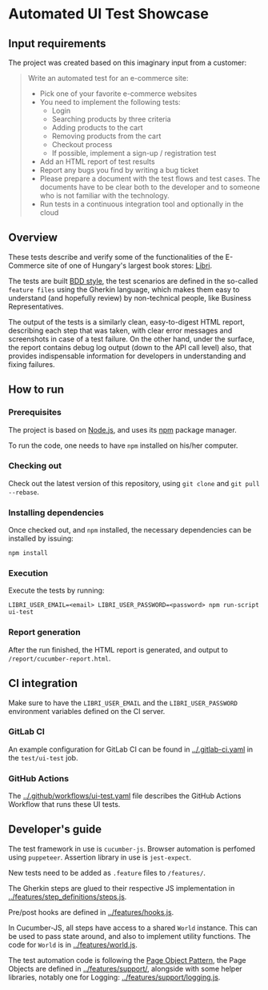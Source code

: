 # Automated UI Test Showcase
## Input requirements

The project was created based on this imaginary input from a customer:

> Write an automated test for an e-commerce site:
>    * Pick one of your favorite e-commerce websites
>    * You need to implement the following tests:
>      * Login
>      * Searching products by three criteria
>      * Adding products to the cart
>      * Removing products from the cart
>      * Checkout process
>      * If possible, implement a sign-up / registration test
>    * Add an HTML report of test results
>    * Report any bugs you find by writing a bug ticket
>    * Please prepare a document with the test flows and test cases. The documents have to be clear both to the developer and to someone who is not familiar with the technology.
>    * Run tests in a continuous integration tool and optionally in the cloud

## Overview

These tests describe and verify some of the functionalities of the E-Commerce site of one of Hungary's largest book stores: [Libri](https://libri.hu).

The tests are built [BDD style](https://en.wikipedia.org/wiki/Behavior-driven_development), the test scenarios are defined in the so-called `feature files` using the Gherkin language, which makes them easy to understand (and hopefully review) by non-technical people, like Business Representatives.

The output of the tests is a similarly clean, easy-to-digest HTML report, describing each step that was taken, with clear error messages and screenshots in case of a test failure. On the other hand, under the surface, the report contains debug log output (down to the API call level) also, that provides  indispensable information for developers in understanding and fixing failures.

## How to run

### Prerequisites

The project is based on [Node.js](https://nodejs.org/), and uses its [npm](https://www.npmjs.com/) package manager.

To run the code, one needs to have `npm` installed on his/her computer.

### Checking out

Check out the latest version of this repository, using `git clone` and `git pull --rebase`.

### Installing dependencies

Once checked out, and `npm` installed, the necessary dependencies can be installed by issuing:
```
npm install
```

### Execution

Execute the tests by running:
```
LIBRI_USER_EMAIL=<email> LIBRI_USER_PASSWORD=<password> npm run-script ui-test
```


### Report generation

After the run finished, the HTML report is generated, and output to `/report/cucumber-report.html`.

## CI integration

Make sure to have the `LIBRI_USER_EMAIL` and the `LIBRI_USER_PASSWORD` environment variables defined on the CI server.

### GitLab CI
An example configuration for GitLab CI can be found in [../.gitlab-ci.yaml]() in the `test/ui-test` job.

### GitHub Actions
The [../.github/workflows/ui-test.yaml]() file describes the GitHub Actions Workflow that runs these UI tests.

## Developer's guide

The test framework in use is `cucumber-js`. Browser automation is perfomed using `puppeteer`. Assertion library in use is `jest-expect`.

New tests need to be added as `.feature` files to `/features/`.

The Gherkin steps are glued to their respective JS implementation in [../features/step_definitions/steps.js]().

Pre/post hooks are defined in [../features/hooks.js]().

In Cucumber-JS, all steps have access to a shared `World` instance. This can be used to pass state around, and also to implement utility functions. The code for `World` is in [../features/world.js]().

The test automation code is following the [Page Object Pattern](https://martinfowler.com/bliki/PageObject.html), the Page Objects are defined in [../features/support/](), alongside with some helper libraries, notably one for Logging: [../features/support/logging.js]().
